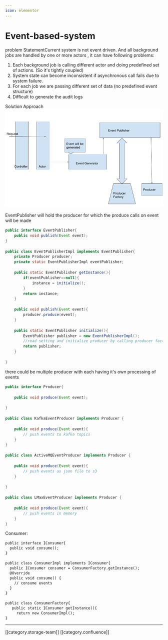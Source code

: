 ```yaml
---
icon: elementor
---
```


# Event-based-system

problem StatementCurrent system is not event driven. And all background jobs are handled by one or more actors , it can have following problems: &#x20;

1. &#x20;Each background job is calling different actor and doing predefined set of actions. (So it's tightly coupled)
2. &#x20;System state can become inconsistent if asynchronous call fails due to system failure.
3. &#x20;For each job we are passing different set of data (no predefined event structure)
4. &#x20;Difficult to generate the audit logs

Solution Approach![](<../../../../.gitbook/assets/event-producer (2).png>)

EventPublisher will hold the producer for which the produce calls on event will be made

&#x20;&#x20;

```java
public interface EventPublisher{
	public void publish(Event event);
}

public class EventPublisherImpl implements EventPublisher{
	private Producer producer;
	private static EventPublisherImpl eventPublisher;
	
	public static EventPublisher getInstance(){
		if(eventPublisher==null){
			instance = initialize();
		}
		return instance;
	}
	
	public void publish(Event event){
		producer.produce(event);
	}

	public static EventPublisher initialize(){
		EventPublisher publisher = new EventPublisherImpl();
		//read setting and initialize producer by calling producer factory
		return publisher;
	}

}
```

there could be multiple producer with each having it's own processing of events

```java
public interface Producer{
	
	public void produce(Event event);

}

public class KafkaEventProducer implements Producer {
	
	public void produce(Event event){
		// push events to kafka topics
	}
}

public class ActiveMQEventProducer implements Producer {

	public void produce(Event event){
		// push events as json file to s3
	}

}

public class LMaxEventProducer implements Producer {

	public void produce(Event event){
		// push events in memory
	}
}
```

Consumer:

```
public interface IConsumer{
  public void consume();
}

public class ConsumerImpl implements IConsumer{
  public IConsumer consumer = ConsumerFactory.getInstance();
  @Override
  public void consume() {
    // consume events
  }
}

public class ConsumerFactory{
   public static IConsumer getInstance(){
     return new ConsumerImpl();
}
```

***

\[\[category.storage-team]] \[\[category.confluence]]

